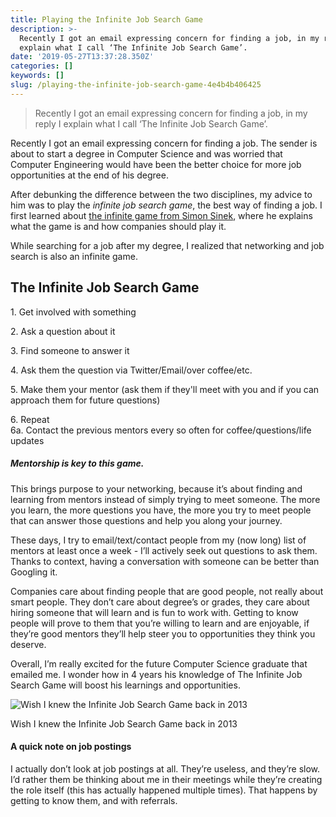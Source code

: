 ```yaml
---
title: Playing the Infinite Job Search Game
description: >-
  Recently I got an email expressing concern for finding a job, in my reply I
  explain what I call ‘The Infinite Job Search Game’.
date: '2019-05-27T13:37:28.350Z'
categories: []
keywords: []
slug: /playing-the-infinite-job-search-game-4e4b4b406425
---
```


> Recently I got an email expressing concern for finding a job, in my reply I explain what I call ‘The Infinite Job Search Game’.

Recently I got an email expressing concern for finding a job. The sender is about to start a degree in Computer Science and was worried that Computer Engineering would have been the better choice for more job opportunities at the end of his degree.

After debunking the difference between the two disciplines, my advice to him was to play the _infinite job search game_, the best way of finding a job. I first learned about [the infinite game from Simon Sinek](https://www.youtube.com/watch?v=0bFs6ZiynSU&t=516s), where he explains what the game is and how companies should play it.

While searching for a job after my degree, I realized that networking and job search is also an infinite game.

## The Infinite Job Search Game

1\. Get involved with something

2\. Ask a question about it 

3\. Find someone to answer it

4\. Ask them the question via Twitter/Email/over coffee/etc. 

5\. Make them your mentor (ask them if they'll meet with you and if you can approach them for future questions)

6\. Repeat   
6a. Contact the previous mentors every so often for coffee/questions/life updates

##### Mentorship is key to this game.
This brings purpose to your networking, because it’s about finding and learning from mentors instead of simply trying to meet someone. The more you learn, the more questions you have, the more you try to meet people that can answer those questions and help you along your journey.

These days, I try to email/text/contact people from my (now long) list of mentors at least once a week - I’ll actively seek out questions to ask them. Thanks to context, having a conversation with someone can be better than Googling it.

Companies care about finding people that are good people, not really about smart people. They don’t care about degree’s or grades, they care about hiring someone that will learn and is fun to work with. Getting to know people will prove to them that you’re willing to learn and are enjoyable, if they’re good mentors they’ll help steer you to opportunities they think you deserve.

Overall, I’m really excited for the future Computer Science graduate that emailed me. I wonder how in 4 years his knowledge of The Infinite Job Search Game will boost his learnings and opportunities.

![Wish I knew the Infinite Job Search Game back in 2013](https://cdn-images-1.medium.com/max/800/0*used5UdqOzSWNxql)

Wish I knew the Infinite Job Search Game back in 2013

#### A quick note on job postings

I actually don’t look at job postings at all. They’re useless, and they’re slow. I’d rather them be thinking about me in their meetings while they’re creating the role itself (this has actually happened multiple times). That happens by getting to know them, and with referrals.
